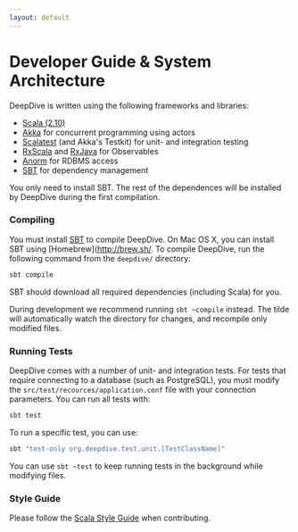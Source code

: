 ```yaml
---
layout: default
---
```


<!-- TODO (Zifei) is everything here up to date ? -->

# Developer Guide & System Architecture 

DeepDive is written using the following frameworks and libraries:

- [Scala (2.10)](http://www.scala-lang.org/) 
- [Akka](http://akka.io/) for concurrent programming using actors
- [Scalatest](http://www.scalatest.org/) (and Akka's Testkit) for unit- and integration testing
- [RxScala](http://rxscala.github.io/) and [RxJava](https://github.com/Netflix/RxJava) for Observables
- [Anorm](http://www.playframework.com/documentation/2.2.1/ScalaAnorm) for RDBMS access
- [SBT](http://www.scala-sbt.org/) for dependency management

You only need to install SBT. The rest of the dependences will be installed by
DeepDive during the first compilation.

### Compiling 

You must install [SBT](http://www.scala-sbt.org/) to compile DeepDive. On Mac OS
X, you can install SBT using [Homebrew](http://brew.sh/. To compile DeepDive,
run the following command from the `deepdive/` directory: 

```bash
sbt compile
```

SBT should download all required dependencies (including Scala) for you.

During development we recommend running `sbt ~compile` instead. The tilde will
automatically watch the directory for changes, and recompile only modified files.

### Running Tests

DeepDive comes with a number of unit- and integration tests. For tests that
require connecting to a database (such as PostgreSQL), you must modify the
`src/test/recources/application.conf` file with your connection parameters. You
can run all tests with:

```bash
sbt test
```

To run a specific test, you can use:

```bash
sbt "test-only org.deepdive.test.unit.[TestClassName]"
```

You can use `sbt ~test` to keep running tests in the background while modifying
files.

### Style Guide

Please follow the [Scala Style Guide](http://docs.scala-lang.org/style/) when
contributing.

